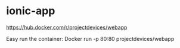 # ionic-app
https://hub.docker.com/r/projectdevices/webapp

Easy run the container:
Docker run -p 80:80 projectdevices/webapp
